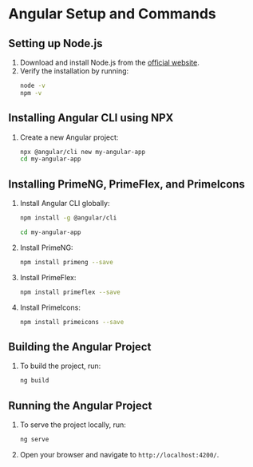 # Angular Setup and Commands

## Setting up Node.js
1. Download and install Node.js from the [official website](https://nodejs.org/).
2. Verify the installation by running:
    ```sh
    node -v
    npm -v
    ```

## Installing Angular CLI using NPX
1. Create a new Angular project:
    ```sh
    npx @angular/cli new my-angular-app
    cd my-angular-app
    ```

## Installing PrimeNG, PrimeFlex, and PrimeIcons
1. Install Angular CLI globally:
    ```sh
    npm install -g @angular/cli
    ```
    ```sh
    cd my-angular-app
    ```
2. Install PrimeNG:
    ```sh
    npm install primeng --save
    ```
3. Install PrimeFlex:
    ```sh
    npm install primeflex --save
    ```
4. Install PrimeIcons:
    ```sh
    npm install primeicons --save
    ```

## Building the Angular Project
1. To build the project, run:
    ```sh
    ng build
    ```

## Running the Angular Project
1. To serve the project locally, run:
    ```sh
    ng serve
    ```
2. Open your browser and navigate to `http://localhost:4200/`.
